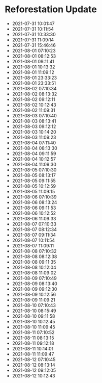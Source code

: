 # Reforestation Update

- 2021-07-31 10:01:47
- 2021-07-31 10:11:54
- 2021-07-31 10:33:30
- 2021-07-31 11:09:14
- 2021-07-31 15:46:46
- 2021-08-01 07:10:23
- 2021-08-01 08:12:53
- 2021-08-01 09:11:41
- 2021-08-01 10:13:32
- 2021-08-01 11:09:12
- 2021-08-01 23:33:23
- 2021-08-01 23:33:51
- 2021-08-02 07:10:34
- 2021-08-02 08:13:32
- 2021-08-02 09:12:11
- 2021-08-02 10:12:43
- 2021-08-02 11:09:31
- 2021-08-03 07:10:40
- 2021-08-03 08:13:41
- 2021-08-03 09:12:12
- 2021-08-03 10:14:20
- 2021-08-03 11:09:23
- 2021-08-04 07:11:40
- 2021-08-04 08:13:30
- 2021-08-04 09:11:59
- 2021-08-04 10:12:57
- 2021-08-04 11:09:30
- 2021-08-05 07:10:30
- 2021-08-05 08:13:17
- 2021-08-05 09:11:55
- 2021-08-05 10:12:59
- 2021-08-05 11:09:15
- 2021-08-06 07:10:39
- 2021-08-06 08:13:24
- 2021-08-06 09:11:53
- 2021-08-06 10:12:52
- 2021-08-06 11:09:33
- 2021-08-07 07:10:33
- 2021-08-07 08:12:34
- 2021-08-07 09:11:34
- 2021-08-07 10:11:54
- 2021-08-07 11:09:11
- 2021-08-08 07:10:32
- 2021-08-08 08:12:38
- 2021-08-08 09:11:35
- 2021-08-08 10:12:04
- 2021-08-08 11:09:02
- 2021-08-09 07:10:49
- 2021-08-09 08:13:40
- 2021-08-09 09:12:30
- 2021-08-09 10:12:56
- 2021-08-09 11:09:21
- 2021-08-10 07:10:43
- 2021-08-10 08:15:49
- 2021-08-10 09:11:58
- 2021-08-10 10:12:45
- 2021-08-10 11:09:45
- 2021-08-11 07:10:52
- 2021-08-11 08:13:15
- 2021-08-11 09:12:18
- 2021-08-11 10:14:01
- 2021-08-11 11:09:47
- 2021-08-12 07:10:45
- 2021-08-12 08:13:14
- 2021-08-12 09:12:05
- 2021-08-12 10:12:43
